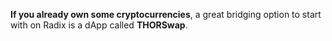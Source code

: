 **If you already own some cryptocurrencies**, a great bridging option to start with on Radix is a dApp called **THORSwap**.
